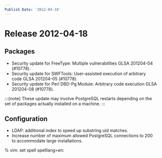 ```yaml
---
Publish Date: '2012-04-18'
---
```


# Release 2012-04-18

## Packages

- Security update for FreeType: Multiple vulnerabilities GLSA 201204-04 (#10778).
- Security update for SWFTools: User-assisted execution of arbitrary code GLSA 201204-05 (#10778).
- Security update for Perl DBD-Pg Module: Arbitrary code execution GLSA 201204-08 (#10778).

:::{note}
These update may involve PostgreSQL restarts depending on the set of packages
actually installed on a machine.
:::

## Configuration

- LDAP: additional index to speed up substring uid matches.
- Increase number of maximum allowed PostgreSQL connections to 200 to
  accommodate large installations.

% vim: set spell spelllang=en:
